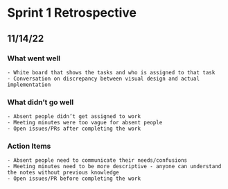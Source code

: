 # Sprint 1 Retrospective
## 11/14/22

### What went well
    - White board that shows the tasks and who is assigned to that task
    - Conversation on discrepancy between visual design and actual implementation 
### What didn’t go well
    - Absent people didn’t get assigned to work
    - Meeting minutes were too vague for absent people
    - Open issues/PRs after completing the work
### Action Items
    - Absent people need to communicate their needs/confusions
    - Meeting minutes need to be more descriptive - anyone can understand the notes without previous knowledge
    - Open issues/PR before completing the work
